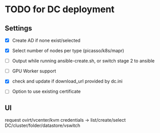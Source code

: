 # TODO for DC deployment

## Settings

- [x] Create AD if none exist/selected

- [x] Select number of nodes per type (picasso/k8s/mapr)

- [ ] Output while running ansible-create.sh, or switch stage 2 to ansible

- [ ] GPU Worker support

- [x] check and update if download_url provided by dc.ini

- [ ] Option to use existing certificate

## UI

request ovirt/vcenter/kvm credentials -> list/create/select DC/cluster/folder/datastore/vswitch
